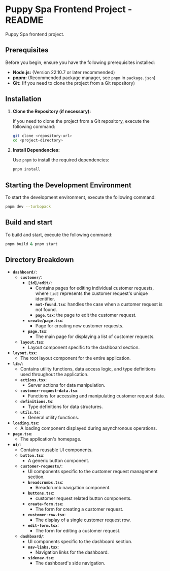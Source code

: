 # Puppy Spa Frontend Project - README

Puppy Spa frontend project.

## Prerequisites

Before you begin, ensure you have the following prerequisites installed:

* **Node.js:** (Version 22.10.7 or later recommended)
* **pnpm:** (Recommended package manager, see `pnpm` in `package.json`)
* **Git:** (If you need to clone the project from a Git repository)

## Installation

1.  **Clone the Repository (if necessary):**

    If you need to clone the project from a Git repository, execute the following command:

    ```bash
    git clone <repository-url>
    cd <project-directory>
    ```

2.  **Install Dependencies:**

    Use `pnpm` to install the required dependencies:

    ```bash
    pnpm install
    ```

## Starting the Development Environment

To start the development environment, execute the following command:

```bash
pnpm dev --turbopack
```

## Build and start

To build and start, execute the following command:

```bash
pnpm build & pnpm start
```


## Directory Breakdown

* **`dashboard/`**:
    * **`customer/`**:
        * **`[id]/edit/`**:
            * Contains pages for editing individual customer requests, where `[id]` represents the customer request's unique identifier.
            * **`not-found.tsx`**: handles the case when a customer request is not found.
            * **`page.tsx`**: the page to edit the customer request.
        * **`create/page.tsx`**:
            * Page for creating new customer requests.
        * **`page.tsx`**:
            * The main page for displaying a list of customer requests.
    * **`layout.tsx`**:
        * Layout component specific to the dashboard section.
* **`layout.tsx`**:
    * The root layout component for the entire application.
* **`lib/`**:
    * Contains utility functions, data access logic, and type definitions used throughout the application.
    * **`actions.tsx`**:
        * Server actions for data manipulation.
    * **`customer-request-data.tsx`**:
        * Functions for accessing and manipulating customer request data.
    * **`definitions.ts`**:
        * Type definitions for data structures.
    * **`utils.ts`**:
        * General utility functions.
* **`loading.tsx`**:
    * A loading component displayed during asynchronous operations.
* **`page.tsx`**:
    * The application's homepage.
* **`ui/`**:
    * Contains reusable UI components.
    * **`button.tsx`**:
        * A generic button component.
    * **`customer-requests/`**:
        * UI components specific to the customer request management section.
        * **`breadcrumbs.tsx`**:
            * Breadcrumb navigation component.
        * **`buttons.tsx`**:
            * customer request related button components.
        * **`create-form.tsx`**:
            * The form for creating a customer request.
        * **`customer-row.tsx`**:
            * The display of a single customer request row.
        * **`edit-form.tsx`**:
            * The form for editing a customer request.
    * **`dashboard/`**:
        * UI components specific to the dashboard section.
        * **`nav-links.tsx`**:
            * Navigation links for the dashboard.
        * **`sidenav.tsx`**:
            * The dashboard's side navigation.
